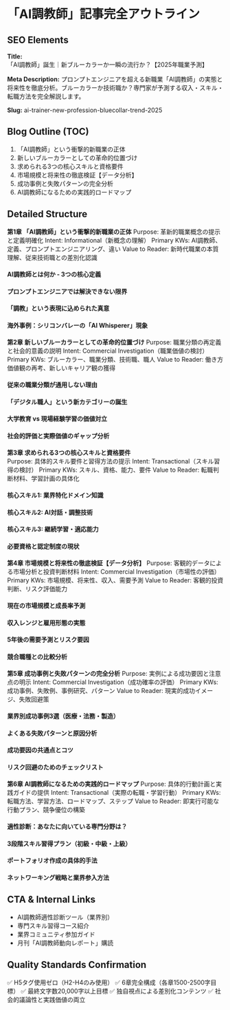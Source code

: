 # 「AI調教師」記事完全アウトライン

## SEO Elements
**Title:** 「AI調教師」誕生｜新ブルーカラーか一瞬の流行か？【2025年職業予測】

**Meta Description:** プロンプトエンジニアを超える新職業「AI調教師」の実態と将来性を徹底分析。ブルーカラーか技術職か？専門家が予測する収入・スキル・転職方法を完全解説します。

**Slug:** ai-trainer-new-profession-bluecollar-trend-2025

## Blog Outline (TOC)
1. 「AI調教師」という衝撃的新職業の正体
2. 新しいブルーカラーとしての革命的位置づけ  
3. 求められる3つの核心スキルと資格要件
4. 市場規模と将来性の徹底検証【データ分析】
5. 成功事例と失敗パターンの完全分析
6. AI調教師になるための実践的ロードマップ

## Detailed Structure

**第1章 「AI調教師」という衝撃的新職業の正体**
Purpose: 革新的職業概念の提示と定義明確化
Intent: Informational（新概念の理解）
Primary KWs: AI調教師、定義、プロンプトエンジニアリング、違い
Value to Reader: 新時代職業の本質理解、従来技術職との差別化認識

#### AI調教師とは何か - 3つの核心定義
#### プロンプトエンジニアでは解決できない限界
#### 「調教」という表現に込められた真意
#### 海外事例：シリコンバレーの「AI Whisperer」現象

**第2章 新しいブルーカラーとしての革命的位置づけ**
Purpose: 職業分類の再定義と社会的意義の説明
Intent: Commercial Investigation（職業価値の検討）
Primary KWs: ブルーカラー、職業分類、技術職、職人
Value to Reader: 働き方価値観の再考、新しいキャリア観の獲得

#### 従来の職業分類が通用しない理由
#### 「デジタル職人」という新カテゴリーの誕生
#### 大学教育 vs 現場経験学習の価値対立
#### 社会的評価と実際価値のギャップ分析

**第3章 求められる3つの核心スキルと資格要件**  
Purpose: 具体的スキル要件と習得方法の提示
Intent: Transactional（スキル習得の検討）
Primary KWs: スキル、資格、能力、要件
Value to Reader: 転職判断材料、学習計画の具体化

#### 核心スキル1: 業界特化ドメイン知識
#### 核心スキル2: AI対話・調整技術
#### 核心スキル3: 継続学習・適応能力
#### 必要資格と認定制度の現状

**第4章 市場規模と将来性の徹底検証【データ分析】**
Purpose: 客観的データによる市場分析と投資判断材料
Intent: Commercial Investigation（市場性の評価）
Primary KWs: 市場規模、将来性、収入、需要予測
Value to Reader: 客観的投資判断、リスク評価能力

#### 現在の市場規模と成長率予測
#### 収入レンジと雇用形態の実態
#### 5年後の需要予測とリスク要因
#### 競合職種との比較分析

**第5章 成功事例と失敗パターンの完全分析**
Purpose: 実例による成功要因と注意点の明示
Intent: Commercial Investigation（成功確率の評価）
Primary KWs: 成功事例、失敗例、事例研究、パターン
Value to Reader: 現実的成功イメージ、失敗回避策

#### 業界別成功事例3選（医療・法務・製造）
#### よくある失敗パターンと原因分析
#### 成功要因の共通点とコツ
#### リスク回避のためのチェックリスト

**第6章 AI調教師になるための実践的ロードマップ**
Purpose: 具体的行動計画と実践ガイドの提供
Intent: Transactional（実際の転職・学習行動）
Primary KWs: 転職方法、学習方法、ロードマップ、ステップ
Value to Reader: 即実行可能な行動プラン、競争優位の構築

#### 適性診断：あなたに向いている専門分野は？
#### 3段階スキル習得プラン（初級・中級・上級）  
#### ポートフォリオ作成の具体的手法
#### ネットワーキング戦略と業界参入方法

## CTA & Internal Links
- AI調教師適性診断ツール（業界別）
- 専門スキル習得コース紹介
- 業界コミュニティ参加ガイド
- 月刊「AI調教師動向レポート」購読

## Quality Standards Confirmation
✅ H5タグ使用ゼロ（H2-H4のみ使用）
✅ 6章完全構成（各章1500-2500字目標）
✅ 最終文字数20,000字以上目標
✅ 独自視点による差別化コンテンツ
✅ 社会的議論性と実践価値の両立